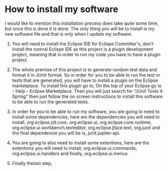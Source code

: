 # How to install my software

I would like to mention this installation process does take quite some time, but once this is done it is done. The only thing you will be to install is my new software file and that is only when I update my software. 

1. You will need to install the Eclipse IDE for Eclispe Committer's, don't install the nomral Eclispe IDE as this project is a plugin development project, meaning that in order to run my code you have to have a plugin project.

2. The whole premise of this project is to generate random test data and format it in JUnit format. So in order for you to be able to run the test or tests that are generated, you will have to install a plugin on the Eclipse marketplace. To install this plugin go to, On the top of your Eclipse go to - Help - Eclipse Marketplace. Then you will just search for "JUnit Tools 4 Spring" then just follow the on screen instructions to install this software to be able to run the generated tests.

3. In order for you to be able to run my software, you are going to need to install some dependencies, here are the dependencies you will need to install, *org.eclipse.jdt.core*, org.eclipse.ui, org.eclipse.core.runtime, org.eclipse.ui.workbench.texteditor, org.eclipse.jface.text, org.junit and the final dependencie you will be is, junit.jupiter-api. 

4. You are going to also need to install some extentions, here are the extentions you will need to install, org.eclipse.ui.commands, org.eclipse.ui.handlers and finally, org.eclipse.ui.menus

5. Finally thelast step, 

